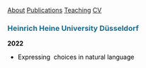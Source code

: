 <a href="https://jacoporomoli.github.io/JacopoRomoli/">About</a>
<a href="https://jacoporomoli.github.io/Publications">Publications</a>
<a href="https://jacoporomoli.github.io/Teaching">Teaching</a>
<a href="https://jacoporomoli.github.io/CV/">CV</a>

<p></p>
<h3 class="has-text-color" style="color: #e62821;"><span style="color: #156c91;">Heinrich Heine University Düsseldorf</span></h3>
<p class="has-text-color" style="color: #000000;"><strong>2022</strong></p>

<ul>
 	<li class="has-text-color" style="color: #000000;">Expressing  choices in natural language</li>
</ul>
